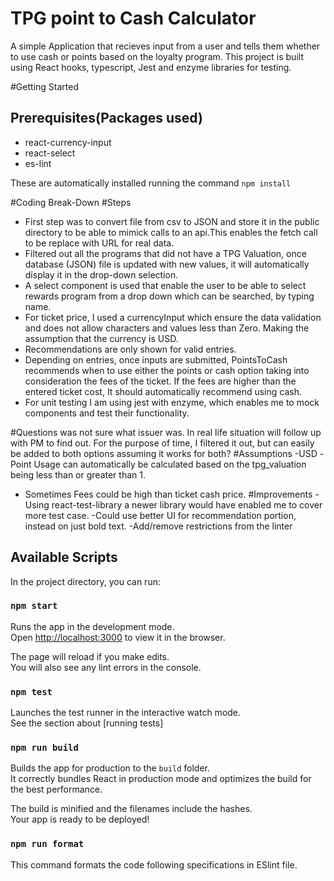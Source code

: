 # TPG point to Cash Calculator

A simple Application that recieves input from a user and tells them whether to use cash or points based on the loyalty program. This project is built using React hooks, typescript, Jest and enzyme libraries for testing.

#Getting Started

## Prerequisites(Packages used)

- react-currency-input
- react-select
- es-lint

These are automatically installed running the command `npm install`

#Coding Break-Down
#Steps
- First step was to convert file from csv to JSON and store it in the public directory to be able to mimick calls to an api.This enables the fetch call to be replace with URL for real data.
- Filtered out all the programs that did not have a TPG Valuation, once database (JSON) file is updated with new values, it will automatically display it in the drop-down selection.
- A select component is used that enable the user to be able to select rewards program from a drop down which can be searched, by typing name.
- For ticket price, I used a currencyInput which ensure the data validation and does not allow characters and values less than Zero. Making the assumption that the currency is USD.
- Recommendations are only shown for valid entries.
- Depending on entries, once inputs are submitted, PointsToCash recommends when to use either the points or cash option taking into consideration the fees of the ticket. If the fees are higher than the entered ticket cost, It should automatically recommend using cash.
- For unit testing I am using jest with enzyme, which enables me to mock components and test their functionality.

#Questions
was not sure what issuer was. In real life situation will follow up with PM to find out. For the purpose of time, I filtered it out, but can easily be added to both options assuming it works for both?
#Assumptions
-USD
-Point Usage can automatically be calculated based on the tpg_valuation being less than or greater than 1. 
- Sometimes Fees could be high than ticket cash price.
#Improvements
-Using react-test-library a newer library would have enabled me to cover more test case. 
-Could use better UI for recommendation portion, instead on just bold text.
-Add/remove restrictions from the linter
## Available Scripts

In the project directory, you can run:

### `npm start`

Runs the app in the development mode.\
Open [http://localhost:3000](http://localhost:3000) to view it in the browser.

The page will reload if you make edits.\
You will also see any lint errors in the console.

### `npm test`

Launches the test runner in the interactive watch mode.\
See the section about [running tests]

### `npm run build`

Builds the app for production to the `build` folder.\
It correctly bundles React in production mode and optimizes the build for the best performance.

The build is minified and the filenames include the hashes.\
Your app is ready to be deployed!

### `npm run format`

This command formats the code following specifications in ESlint file. 


